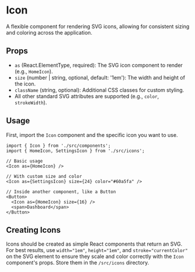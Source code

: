 # Icon

A flexible component for rendering SVG icons, allowing for consistent sizing and coloring across the application.

## Props

*   `as` (React.ElementType, required): The SVG icon component to render (e.g., `HomeIcon`).
*   `size` (number | string, optional, default: '1em'): The width and height of the icon.
*   `className` (string, optional): Additional CSS classes for custom styling.
*   All other standard SVG attributes are supported (e.g., `color`, `strokeWidth`).

## Usage

First, import the `Icon` component and the specific icon you want to use.

```tsx
import { Icon } from './src/components';
import { HomeIcon, SettingsIcon } from './src/icons';

// Basic usage
<Icon as={HomeIcon} />

// With custom size and color
<Icon as={SettingsIcon} size={24} color="#60a5fa" />

// Inside another component, like a Button
<Button>
  <Icon as={HomeIcon} size={16} />
  <span>Dashboard</span>
</Button>
```

## Creating Icons

Icons should be created as simple React components that return an SVG. For best results, use `width="1em"`, `height="1em"`, and `stroke="currentColor"` on the SVG element to ensure they scale and color correctly with the `Icon` component's props. Store them in the `/src/icons` directory.
